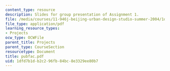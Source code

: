 ```yaml
---
content_type: resource
description: Slides for group presentation of Assignment 1.
file: /media/courses/11-946j-beijing-urban-design-studio-summer-2004/1dfd7b1db2c296fb84bc8e3329ee80b7_pubfac.pdf
file_type: application/pdf
learning_resource_types:
- Projects
ocw_type: OCWFile
parent_title: Projects
parent_type: CourseSection
resourcetype: Document
title: pubfac.pdf
uid: 1dfd7b1d-b2c2-96fb-84bc-8e3329ee80b7
---
```

